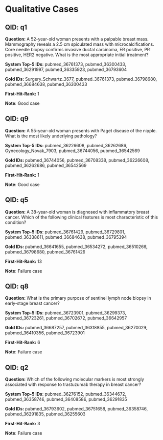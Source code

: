 # Qualitative Cases

## QID: q1
**Question:** A 52-year-old woman presents with a palpable breast mass. Mammography reveals a 2.5 cm spiculated mass with microcalcifications. Core needle biopsy confirms invasive ductal carcinoma, ER positive, PR positive, HER2 negative. What is the most appropriate initial treatment?

**System Top-5 IDs:** pubmed_36761373, pubmed_36300433, pubmed_36291997, pubmed_36335923, pubmed_36793604

**Gold IDs:** Surgery_Schwartz_3677, pubmed_36761373, pubmed_36798680, pubmed_36684638, pubmed_36300433

**First-Hit-Rank:** 1

**Note:** Good case

## QID: q9
**Question:** A 55-year-old woman presents with Paget disease of the nipple. What is the most likely underlying pathology?

**System Top-5 IDs:** pubmed_36226608, pubmed_36262686, Gynecology_Novak_7903, pubmed_36744056, pubmed_36542569

**Gold IDs:** pubmed_36744056, pubmed_36708338, pubmed_36226608, pubmed_36262686, pubmed_36542569

**First-Hit-Rank:** 1

**Note:** Good case

## QID: q5
**Question:** A 38-year-old woman is diagnosed with inflammatory breast cancer. Which of the following clinical features is most characteristic of this condition?

**System Top-5 IDs:** pubmed_36761429, pubmed_36729801, pubmed_36338611, pubmed_36684638, pubmed_36795394

**Gold IDs:** pubmed_36641655, pubmed_36534272, pubmed_36510266, pubmed_36798680, pubmed_36761429

**First-Hit-Rank:** 13

**Note:** Failure case

## QID: q8
**Question:** What is the primary purpose of sentinel lymph node biopsy in early-stage breast cancer?

**System Top-5 IDs:** pubmed_36723901, pubmed_36299373, pubmed_36723261, pubmed_36702672, pubmed_36642957

**Gold IDs:** pubmed_36687257, pubmed_36318855, pubmed_36270029, pubmed_36410356, pubmed_36723901

**First-Hit-Rank:** 6

**Note:** Failure case

## QID: q2
**Question:** Which of the following molecular markers is most strongly associated with response to trastuzumab therapy in breast cancer?

**System Top-5 IDs:** pubmed_36276152, pubmed_36344672, pubmed_36358746, pubmed_36408586, pubmed_36291835

**Gold IDs:** pubmed_36793602, pubmed_36751658, pubmed_36358746, pubmed_36291835, pubmed_36255603

**First-Hit-Rank:** 3

**Note:** Failure case

